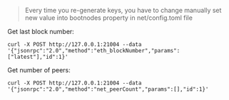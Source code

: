 > Every time you re-generate keys, you have to change manually set new value into bootnodes property in net/config.toml file

Get last block number:
```shell
curl -X POST http://127.0.0.1:21004 --data '{"jsonrpc":"2.0","method":"eth_blockNumber","params":["latest"],"id":1}'
```

Get number of peers:
```shell
curl -X POST http://127.0.0.1:21004 --data '{"jsonrpc":"2.0","method":"net_peerCount","params":[],"id":1}'
```
